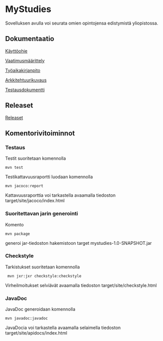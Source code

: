 # MyStudies

Sovelluksen avulla voi seurata omien opintojensa edistymistä yliopistossa.

## Dokumentaatio

[Käyttöohje](https://github.com/olgaviho/otm-harjoitustyo/blob/master/dokumentointi/kaytto-ohje.md)

[Vaatimusmäärittely](https://github.com/olgaviho/otm-harjoitustyo/blob/master/dokumentointi/vaatimusmaarittelu.md)

[Työaikakirjanpito](https://github.com/olgaviho/otm-harjoitustyo/blob/master/dokumentointi/tyoaikakirjanpito.md)

[Arkkitehtuurikuvaus](https://github.com/olgaviho/otm-harjoitustyo/blob/master/dokumentointi/arkkitehtuurikuvaus.md)

[Testausdokumentti](https://github.com/olgaviho/otm-harjoitustyo/blob/master/dokumentointi/Testausdokumentti.md)


## Releaset
[Releaset](https://github.com/olgaviho/otm-harjoitustyo/releases)


## Komentorivitoiminnot

### Testaus
Testit suoritetaan komennolla
```
mvn test
```
Testikattavuusraportti luodaan komennolla
```
mvn jacoco:report
```
Kattavuusraporttia voi tarkastella avaamalla tiedoston target/site/jacoco/index.html

### Suoritettavan jarin generointi

Komento
```
mvn package
```
generoi jar-tiedoston hakemistoon target mystudies-1.0-SNAPSHOT.jar

### Checkstyle

Tarkistukset suoritetaan komennolla
```
 mvn jxr:jxr checkstyle:checkstyle
 ```
Virheilmoitukset selviävät avaamalla tiedoston target/site/checkstyle.html

### JavaDoc

JavaDoc generoidaan komennolla
```
mvn javadoc:javadoc
```
JavaDocia voi tarkastella avaamalla selaimella tiedoston target/site/apidocs/index.html



